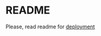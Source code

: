 # README

Please, read readme for [deployment](https://github.com/mariadb-corporation/maxscale-test-visualizer/blob/master/deployment/readme.md)